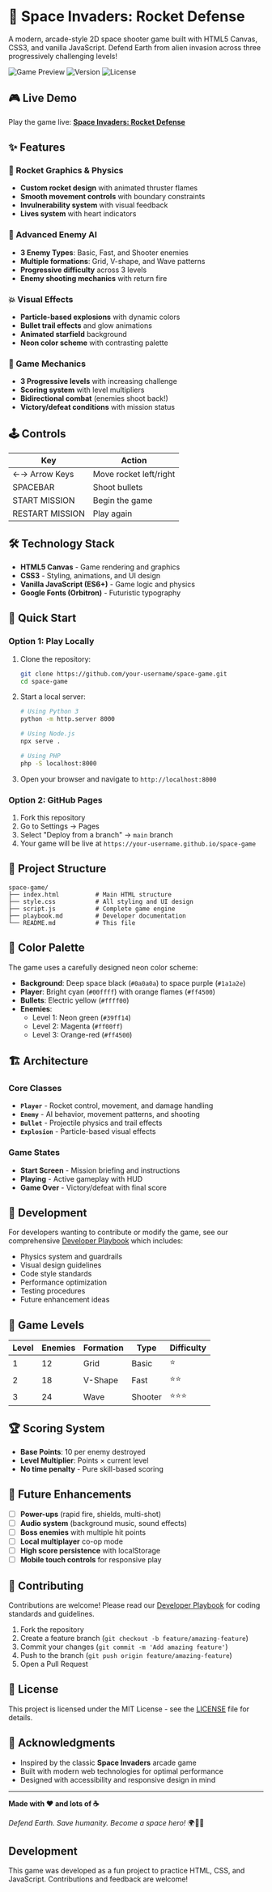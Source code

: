 # 🚀 Space Invaders: Rocket Defense

A modern, arcade-style 2D space shooter game built with HTML5 Canvas, CSS3, and vanilla JavaScript. Defend Earth from alien invasion across three progressively challenging levels!

![Game Preview](https://img.shields.io/badge/Game-Space%20Invaders-blue?style=for-the-badge&logo=javascript)
![Version](https://img.shields.io/badge/Version-1.0.0-green?style=for-the-badge)
![License](https://img.shields.io/badge/License-MIT-yellow?style=for-the-badge)

## 🎮 Live Demo

Play the game live: **[Space Invaders: Rocket Defense](https://your-username.github.io/space-game)**

## ✨ Features

### 🚀 Rocket Graphics & Physics
- **Custom rocket design** with animated thruster flames
- **Smooth movement controls** with boundary constraints
- **Invulnerability system** with visual feedback
- **Lives system** with heart indicators

### 👾 Advanced Enemy AI
- **3 Enemy Types**: Basic, Fast, and Shooter enemies
- **Multiple formations**: Grid, V-shape, and Wave patterns
- **Progressive difficulty** across 3 levels
- **Enemy shooting mechanics** with return fire

### 💥 Visual Effects
- **Particle-based explosions** with dynamic colors
- **Bullet trail effects** and glow animations
- **Animated starfield** background
- **Neon color scheme** with contrasting palette

### 🎯 Game Mechanics
- **3 Progressive levels** with increasing challenge
- **Scoring system** with level multipliers
- **Bidirectional combat** (enemies shoot back!)
- **Victory/defeat conditions** with mission status

## 🕹️ Controls

| Key | Action |
|-----|--------|
| ←→ Arrow Keys | Move rocket left/right |
| SPACEBAR | Shoot bullets |
| START MISSION | Begin the game |
| RESTART MISSION | Play again |

## 🛠️ Technology Stack

- **HTML5 Canvas** - Game rendering and graphics
- **CSS3** - Styling, animations, and UI design
- **Vanilla JavaScript (ES6+)** - Game logic and physics
- **Google Fonts (Orbitron)** - Futuristic typography

## 🚀 Quick Start

### Option 1: Play Locally
1. Clone the repository:
   ```bash
   git clone https://github.com/your-username/space-game.git
   cd space-game
   ```

2. Start a local server:
   ```bash
   # Using Python 3
   python -m http.server 8000
   
   # Using Node.js
   npx serve .
   
   # Using PHP
   php -S localhost:8000
   ```

3. Open your browser and navigate to `http://localhost:8000`

### Option 2: GitHub Pages
1. Fork this repository
2. Go to Settings → Pages
3. Select "Deploy from a branch" → `main` branch
4. Your game will be live at `https://your-username.github.io/space-game`

## 📁 Project Structure

```
space-game/
├── index.html          # Main HTML structure
├── style.css           # All styling and UI design
├── script.js           # Complete game engine
├── playbook.md         # Developer documentation
└── README.md           # This file
```

## 🎨 Color Palette

The game uses a carefully designed neon color scheme:

- **Background**: Deep space black (`#0a0a0a`) to space purple (`#1a1a2e`)
- **Player**: Bright cyan (`#00ffff`) with orange flames (`#ff4500`)
- **Bullets**: Electric yellow (`#ffff00`)
- **Enemies**: 
  - Level 1: Neon green (`#39ff14`)
  - Level 2: Magenta (`#ff00ff`)
  - Level 3: Orange-red (`#ff4500`)

## 🏗️ Architecture

### Core Classes
- **`Player`** - Rocket control, movement, and damage handling
- **`Enemy`** - AI behavior, movement patterns, and shooting
- **`Bullet`** - Projectile physics and trail effects
- **`Explosion`** - Particle-based visual effects

### Game States
- **Start Screen** - Mission briefing and instructions
- **Playing** - Active gameplay with HUD
- **Game Over** - Victory/defeat with final score

## 🔧 Development

For developers wanting to contribute or modify the game, see our comprehensive [Developer Playbook](playbook.md) which includes:

- Physics system and guardrails
- Visual design guidelines
- Code style standards
- Performance optimization
- Testing procedures
- Future enhancement ideas

## 🎯 Game Levels

| Level | Enemies | Formation | Type | Difficulty |
|-------|---------|-----------|------|------------|
| 1 | 12 | Grid | Basic | ⭐ |
| 2 | 18 | V-Shape | Fast | ⭐⭐ |
| 3 | 24 | Wave | Shooter | ⭐⭐⭐ |

## 🏆 Scoring System

- **Base Points**: 10 per enemy destroyed
- **Level Multiplier**: Points × current level
- **No time penalty** - Pure skill-based scoring

## 🔮 Future Enhancements

- [ ] **Power-ups** (rapid fire, shields, multi-shot)
- [ ] **Audio system** (background music, sound effects)
- [ ] **Boss enemies** with multiple hit points
- [ ] **Local multiplayer** co-op mode
- [ ] **High score persistence** with localStorage
- [ ] **Mobile touch controls** for responsive play

## 🤝 Contributing

Contributions are welcome! Please read our [Developer Playbook](playbook.md) for coding standards and guidelines.

1. Fork the repository
2. Create a feature branch (`git checkout -b feature/amazing-feature`)
3. Commit your changes (`git commit -m 'Add amazing feature'`)
4. Push to the branch (`git push origin feature/amazing-feature`)
5. Open a Pull Request

## 📝 License

This project is licensed under the MIT License - see the [LICENSE](LICENSE) file for details.

## 🙏 Acknowledgments

- Inspired by the classic **Space Invaders** arcade game
- Built with modern web technologies for optimal performance
- Designed with accessibility and responsive design in mind

---

**Made with ❤️ and lots of ☕**

*Defend Earth. Save humanity. Become a space hero!* 🌍🚀✨

## Development
This game was developed as a fun project to practice HTML, CSS, and JavaScript. Contributions and feedback are welcome!